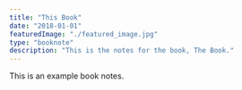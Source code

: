 ```yaml
---
title: "This Book"
date: "2018-01-01"
featuredImage: "./featured_image.jpg"
type: "booknote"
description: "This is the notes for the book, The Book."
---
```


This is an example book notes.
